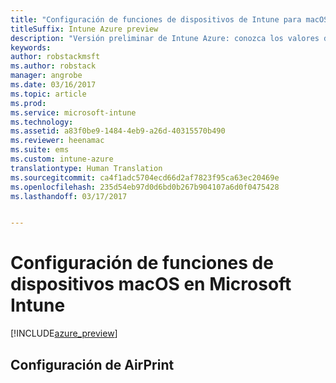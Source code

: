 ```yaml
---
title: "Configuración de funciones de dispositivos de Intune para macOS"
titleSuffix: Intune Azure preview
description: "Versión preliminar de Intune Azure: conozca los valores de configuración de Intune que puede usar para controlar las funciones de los dispositivos macOS."
keywords: 
author: robstackmsft
ms.author: robstack
manager: angrobe
ms.date: 03/16/2017
ms.topic: article
ms.prod: 
ms.service: microsoft-intune
ms.technology: 
ms.assetid: a83f0be9-1484-4eb9-a26d-40315570b490
ms.reviewer: heenamac
ms.suite: ems
ms.custom: intune-azure
translationtype: Human Translation
ms.sourcegitcommit: ca4f1adc5704ecd66d2af7823f95ca63ec20469e
ms.openlocfilehash: 235d54eb97d0d6bd0b267b904107a6d0f0475428
ms.lasthandoff: 03/17/2017


---
```


# <a name="macos-device-feature-settings-in-microsoft-intune"></a>Configuración de funciones de dispositivos macOS en Microsoft Intune

[!INCLUDE[azure_preview](../includes/azure_preview.md)]

## <a name="airprint-settings"></a>Configuración de AirPrint
